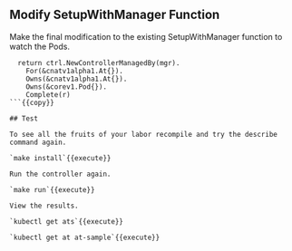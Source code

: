 ## Modify SetupWithManager Function

Make the final modification to the existing SetupWithManager function to watch the Pods.

```goat 
  return ctrl.NewControllerManagedBy(mgr).
    For(&cnatv1alpha1.At{}).
    Owns(&cnatv1alpha1.At{}).
    Owns(&corev1.Pod{}).
    Complete(r)
```{{copy}}

## Test

To see all the fruits of your labor recompile and try the describe command again.

`make install`{{execute}}

Run the controller again.

`make run`{{execute}}

View the results.

`kubectl get ats`{{execute}}

`kubectl get at at-sample`{{execute}}
